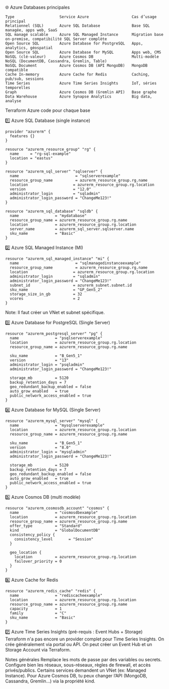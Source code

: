 🌐 Azure Databases principales
```
Type	                Service Azure	                Cas d’usage principal
Relationnel (SQL)	    Azure SQL Database	            Base SQL managée, apps web, SaaS
SQL managé scalable	    Azure SQL Managed Instance	    Migration base on-premise, compatibilité SQL Server complète
Open Source SQL	        Azure Database for PostgreSQL	Apps, analytics, géospatial
Open Source SQL	        Azure Database for MySQL	    Apps web, CMS
NoSQL (clé-valeur)	    Azure Cosmos DB	                Multi-modèle NoSQL (DocumentDB, Cassandra, Gremlin, Table)
NoSQL Document	        Azure Cosmos DB (API MongoDB)	MongoDB compatible
Cache In-memory	        Azure Cache for Redis	        Caching, pub/sub, sessions
Time Series	            Azure Time Series Insights	    IoT, séries temporelles
Graph	                Azure Cosmos DB (Gremlin API)	Base graphe
Data Warehouse	        Azure Synapse Analytics	        Big data, analyse
```

Terraform Azure code pour chaque base

1️⃣ Azure SQL Database (single instance)
```
provider "azurerm" {
  features {}
}

resource "azurerm_resource_group" "rg" {
  name     = "rg-sql-example"
  location = "eastus"
}

resource "azurerm_sql_server" "sqlserver" {
  name                         = "sqlserverexample"
  resource_group_name          = azurerm_resource_group.rg.name
  location                    = azurerm_resource_group.rg.location
  version                     = "12.0"
  administrator_login         = "sqladmin"
  administrator_login_password = "ChangeMe123!"
}

resource "azurerm_sql_database" "sqldb" {
  name                = "mydatabase"
  resource_group_name = azurerm_resource_group.rg.name
  location            = azurerm_resource_group.rg.location
  server_name         = azurerm_sql_server.sqlserver.name
  sku_name            = "Basic"
}
```
2️⃣ Azure SQL Managed Instance (MI)
```
resource "azurerm_sql_managed_instance" "mi" {
  name                         = "sqlmanagedinstanceexample"
  resource_group_name          = azurerm_resource_group.rg.name
  location                    = azurerm_resource_group.rg.location
  administrator_login         = "sqladmin"
  administrator_login_password = "ChangeMe123!"
  subnet_id                   = azurerm_subnet.subnet.id
  sku_name                    = "GP_Gen5_2"
  storage_size_in_gb          = 32
  vcores                      = 2
}
```
Note: Il faut créer un VNet et subnet spécifique.

3️⃣ Azure Database for PostgreSQL (Single Server)
```
resource "azurerm_postgresql_server" "pg" {
  name                = "psqlserverexample"
  location            = azurerm_resource_group.rg.location
  resource_group_name = azurerm_resource_group.rg.name

  sku_name            = "B_Gen5_1"
  version             = "13"
  administrator_login = "psqladmin"
  administrator_login_password = "ChangeMe123!"

  storage_mb          = 5120
  backup_retention_days = 7
  geo_redundant_backup_enabled = false
  auto_grow_enabled   = true
  public_network_access_enabled = true
}
```
4️⃣ Azure Database for MySQL (Single Server)
```
resource "azurerm_mysql_server" "mysql" {
  name                = "mysqlserverexample"
  location            = azurerm_resource_group.rg.location
  resource_group_name = azurerm_resource_group.rg.name

  sku_name            = "B_Gen5_1"
  version             = "8.0"
  administrator_login = "mysqladmin"
  administrator_login_password = "ChangeMe123!"

  storage_mb          = 5120
  backup_retention_days = 7
  geo_redundant_backup_enabled = false
  auto_grow_enabled   = true
  public_network_access_enabled = true
}
```

5️⃣ Azure Cosmos DB (multi modèle)
```
resource "azurerm_cosmosdb_account" "cosmos" {
  name                = "cosmosdbexample"
  location            = azurerm_resource_group.rg.location
  resource_group_name = azurerm_resource_group.rg.name
  offer_type          = "Standard"
  kind                = "GlobalDocumentDB"
  consistency_policy {
    consistency_level       = "Session"
  }

  geo_location {
    location          = azurerm_resource_group.rg.location
    failover_priority = 0
  }
}
```

6️⃣ Azure Cache for Redis
```
resource "azurerm_redis_cache" "redis" {
  name                = "rediscacheexample"
  location            = azurerm_resource_group.rg.location
  resource_group_name = azurerm_resource_group.rg.name
  capacity            = 1
  family              = "C"
  sku_name            = "Basic"
}
```

7️⃣ Azure Time Series Insights (pré-requis : Event Hubs + Storage)
Terraform n'a pas encore un provider complet pour Time Series Insights. On crée généralement via portal ou API. On peut créer un Event Hub et un Storage Account via Terraform.

Notes générales
Remplace les mots de passe par des variables ou secrets.
Configure bien les réseaux, sous-réseaux, règles de firewall, et accès privés/publics.
Certains services demandent un VNet (ex: Managed Instance).
Pour Azure Cosmos DB, tu peux changer l’API (MongoDB, Cassandra, Gremlin...) via la propriété kind.